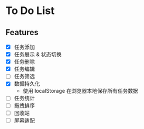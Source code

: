 # To Do List

## Features

 - [x] 任务添加
 - [x] 任务展示 & 状态切换
 - [x] 任务删除
 - [x] 任务编辑
 - [ ] 任务筛选
 - [x] 数据持久化
   - 使用 localStorage 在浏览器本地保存所有任务数据
 - [ ] 任务统计
 - [ ] 拖拽排序
 - [ ] 回收站
 - [ ] 屏幕适配